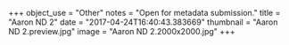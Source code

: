 +++
object_use = "Other"
notes = "Open for metadata submission."
title = "Aaron ND 2"
date = "2017-04-24T16:40:43.383669"
thumbnail = "Aaron ND 2.preview.jpg"
image = "Aaron ND 2.2000x2000.jpg"
+++
